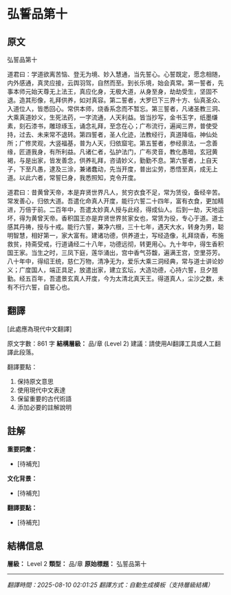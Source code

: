 # 弘誓品第十

## 原文

弘誓品第十

道君曰：学道欲离苦恼、登无为境、妙入慧通，当先誓心。心誓既定，愿念相随，内外感通，真灵应接，云舆羽驾，自然而至。到长乐境，始会真常。第一誓者，先事本师元始天尊无上法王，真应化身，无极大道，从身至身，劫劫受生，坚固不退。造其形像，礼拜供养，如对真容。第二誓者，大罗巳下三界十方、仙真圣众、入道位人，皆悉回心。常供本师，烧香系念而不暂忘。第三誓者，凡诸圣教三洞、大乘真道妙义，生死法药，一字流通，人天利益。皆当抄写，金书玉字，纸墨缣素，刻石漆书，雕琼琢玉，诵念礼拜，至念在心；广布流行，遍闻三界，普使受持，过去、未来常不退转。第四誓者，圣人化迹，法教经行，真道降临，神仙处所；广修灵观，大竖福基，普为人天，归依窟宅。第五誓者，参经禀法，一念善缘，匠道我身，有所利益。凡诸仁者，弘护法门，广布灵音，教化愚暗，玄冠黄褐，与是出家，皆发善念，供养礼拜，咨请妙义，勤勤不息。第六誓者，上自天子，下至凡愚，逮及三涂，兼诸蠢动，先当开度，普出尘劳，悉悟至真，成无上道。以此六者，常誓巳身，我悉照知，克令开度。

道君曰：昔黄曾天帝，本是弃贤世界凡人，贫穷衣食不足，常为赁役，备经辛苦。常发善心，归依大道。吾遣化命真人开度，能行六誓二十四年，富有衣食，更加精进，万倍于前。二百年中，吾遣太妙真人授与此经，得成仙人。后到一劫，天地运坏，得为黄曾天帝。香积国王亦是弃贤世界贫家女也，常赁为役，专心于道。道士感其丹祷，授与十戒。能行六誓，兼净六根，三十七年，遇天大水，转身为男，聪明智慧，相好第一，家大富有。建诸功德，供养道士，写经造像，礼拜烧香，布施救贫，持斋受戒，行道诵经二十八年，功德远彻，转更用心。九十年中，得生香积国王家。当生之时，三凤下庭，莲华涌出，宫中香气芬馥，遍满王宫，空里芬芳。八十年中，得绍王统，慈仁万物，清净无为，爱乐大乘三洞经典，常与道士讲论妙义；广度国人，端正具足，放遣出家，建立玄坛，大造功德，心持六誓，旦夕翘勤。经五百年，吾遣景玄真人开度，今为太清北真天王。得道真人，尘沙之数，未有不行六誓，自誓心也。

## 翻譯

[此處應為現代中文翻譯]

原文字數：861 字
**結構層級：** 品/章 (Level 2)
建議：請使用AI翻譯工具或人工翻譯此段落。

翻譯要點：
1. 保持原文意思
2. 使用現代中文表達
3. 保留重要的古代術語
4. 添加必要的註解說明

## 註解

**重要詞彙：**
- [待補充]

**文化背景：**
- [待補充]

**翻譯要點：**
- [待補充]

## 結構信息

**層級：** Level 2
**類型：** 品/章
**原始標題：** 弘誓品第十

---
*翻譯時間：2025-08-10 02:01:25*
*翻譯方式：自動生成模板（支持層級結構）*
